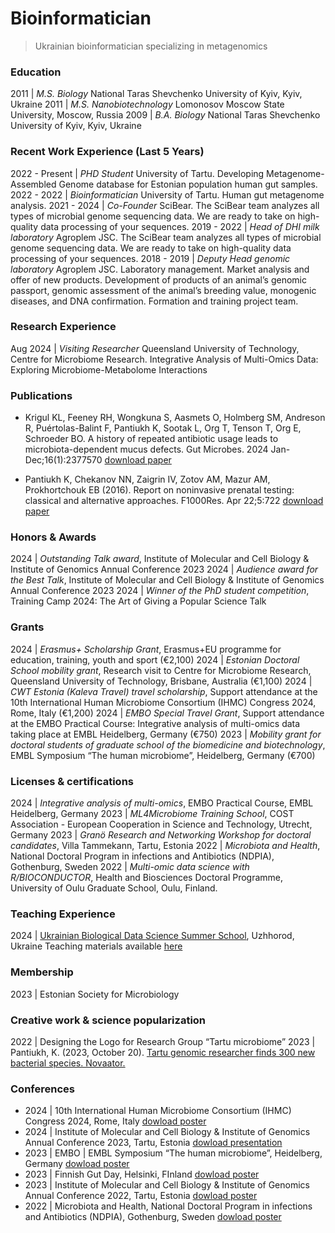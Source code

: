 # Bioinformatician
> Ukrainian bioinformatician specializing in metagenomics

### Education

2011 | <i>M.S. Biology </i>National Taras Shevchenko University of Kyiv, Kyiv, Ukraine
2011 | <i>M.S. Nanobiotechnology </i>Lomonosov Moscow State University, Moscow, Russia
2009 | <i>B.A. Biology </i>National Taras Shevchenko University of Kyiv, Kyiv, Ukraine 

### Recent Work Experience (Last 5 Years)

2022 - Present | <i>PHD Student </i>University of Tartu. Developing Metagenome-Assembled Genome database for Estonian population human gut samples.
2022 - 2022 | <i>Bioinformatician </i>University of Tartu. Human gut metagenome analysis.
2021 - 2024 | <i>Co-Founder </i>SciBear. The SciBear team analyzes all types of microbial genome sequencing data. We are ready to take on high-quality data processing of your sequences.
2019 - 2022 | <i>Head of DHI milk laboratory </i>Agroplem JSC. The SciBear team analyzes all types of microbial genome sequencing data. We are ready to take on high-quality data processing of your sequences.
2018 - 2019 | <i>Deputy Head genomic laboratory </i>Agroplem JSC. Laboratory management. Market analysis and offer of new products. Development of products of an animal’s genomic passport, genomic assessment of the animal’s breeding value, monogenic diseases, and DNA confirmation. Formation and training project team.

### Research Experience

Aug 2024 | <i>Visiting Researcher </i>Queensland University of Technology, Centre for Microbiome Research. Integrative Analysis of Multi-Omics Data: Exploring Microbiome-Metabolome Interactions

### Publications

*   Krigul KL, Feeney RH, Wongkuna S, Aasmets O, Holmberg SM, Andreson R, Puértolas-Balint F, Pantiukh K, Sootak L, Org T, Tenson T, Org E, Schroeder BO. A history of repeated antibiotic usage leads to microbiota-dependent mucus defects. Gut Microbes. 2024 Jan-Dec;16(1):2377570
[download paper](https://doi.org/10.1080/19490976.2024.2377570)

*   Pantiukh K, Chekanov NN, Zaigrin IV, Zotov AM, Mazur AM, Prokhortchouk EB (2016). Report on noninvasive prenatal testing: classical and alternative approaches. F1000Res. Apr 22;5:722
[download paper](https://www.ncbi.nlm.nih.gov/pmc/articles/PMC5054814/pdf/f1000research-5-8865.pdf)

### Honors & Awards

2024 | <i>Outstanding Talk award</i>, Institute of Molecular and Cell Biology & Institute of Genomics Annual Conference 2023
2024 | <i>Audience award for the Best Talk</i>, Institute of Molecular and Cell Biology & Institute of Genomics Annual Conference 2023
2024 | <i>Winner of the PhD student competition</i>, Training Camp 2024: The Art of Giving a Popular Science Talk

### Grants

2024 | <i>Erasmus+ Scholarship Grant</i>, Erasmus+EU programme for education, training, youth and sport (€2,100)
2024 | <i>Estonian Doctoral School mobility grant</i>, Research visit to Centre for Microbiome Research, Queensland University of Technology, Brisbane, Australia (€1,100)
2024 | <i>CWT Estonia (Kaleva Travel) travel scholarship</i>, Support attendance at the 10th International Human Microbiome Consortium (IHMC) Congress 2024, Rome, Italy (€1,200)
2024 | <i>EMBO Special Travel Grant</i>, Support attendance at the EMBO Practical Course: Integrative analysis of multi-omics data taking place at EMBL Heidelberg, Germany (€750)
2023 | <i>Mobility grant for doctoral students of graduate school of the biomedicine and biotechnology</i>, EMBL Symposium “The human microbiome”, Heidelberg, Germany (€700)

### Licenses & certifications

2024 | <i>Integrative analysis of multi-omics</i>, EMBO Practical Course, EMBL Heidelberg, Germany
2023 | <i>ML4Microbiome Training School</i>, COST Association - European Cooperation in Science and Technology, Utrecht, Germany
2023 | <i>Granö Research and Networking Workshop for doctoral candidates</i>, Villa Tammekann, Tartu, Estonia
2022 | <i>Microbiota and Health</i>, National Doctoral Program in infections and Antibiotics (NDPIA), Gothenburg, Sweden
2022 | <i>Multi-omic data science with R/BIOCONDUCTOR</i>, Health and Biosciences Doctoral Programme, University of Oulu Graduate School, Oulu, Finland.

### Teaching Experience

2024 | [Ukrainian Biological Data Science Summer School](bds3.org/home), Uzhhorod, Ukraine
Teaching materials available [here](https://github.com/Chartiza/UBDS-3_2024)

### Membership
2023 | Estonian Society for Microbiology

### Creative work & science popularization

2022 | Designing the Logo for Research Group “Tartu microbiome”
2023 | Pantiukh, K. (2023, October 20). [Tartu genomic researcher finds 300 new bacterial species. Novaator.](https://news.err.ee/1609141072/3-minute-lecture-tartu-genomic-researcher-finds-300-new-bacterial-species)

### Conferences
*   2024 | 10th International Human Microbiome Consortium (IHMC) Congress 2024, Rome, Italy
[dowload poster](https://github.com/Chartiza/Posters/blob/main/2024-06_IHMC_pantiukh.pdf)
*   2024 | Institute of Molecular and Cell Biology & Institute of Genomics Annual Conference 2023, Tartu, Estonia
[dowload presentation](https://github.com/Chartiza/Posters/blob/main/2024-01_PhD_conference_pantiukh_final.pdf)
*   2023 | EMBO | EMBL Symposium “The human microbiome”, Heidelberg, Germany
[dowload poster](https://github.com/Chartiza/Posters/blob/main/2023-09_EMBL.pdf)
*   2023 | Finnish Gut Day, Helsinki, FInland
[dowload poster](https://github.com/Chartiza/Posters/blob/main/2023-01_PhD_conferece_FINAL.png)
*   2023 | Institute of Molecular and Cell Biology & Institute of Genomics Annual Conference 2022, Tartu, Estonia
[dowload poster](https://github.com/Chartiza/Posters/blob/main/2023-01_PhD_conferece_FINAL.png)
*   2022 | Microbiota and Health, National Doctoral Program in infections and Antibiotics (NDPIA), Gothenburg, Sweden
[dowload poster](https://github.com/Chartiza/Posters/blob/main/2022-11_Microbiota_and_Health_course.pdf)
